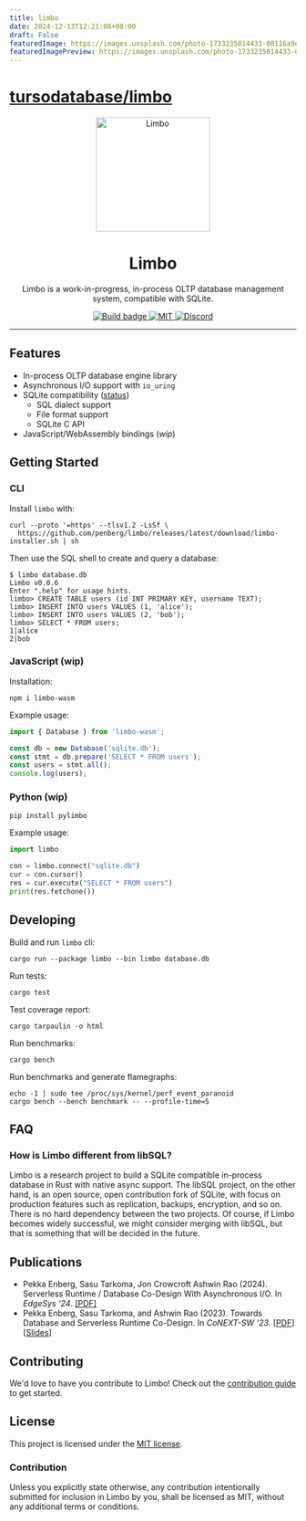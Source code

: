 ```yaml
---
title: limbo
date: 2024-12-13T12:21:08+08:00
draft: False
featuredImage: https://images.unsplash.com/photo-1733235014433-00116a9ec23d?ixid=M3w0NjAwMjJ8MHwxfHJhbmRvbXx8fHx8fHx8fDE3MzQwNjM2NjJ8&ixlib=rb-4.0.3
featuredImagePreview: https://images.unsplash.com/photo-1733235014433-00116a9ec23d?ixid=M3w0NjAwMjJ8MHwxfHJhbmRvbXx8fHx8fHx8fDE3MzQwNjM2NjJ8&ixlib=rb-4.0.3
---
```


# [tursodatabase/limbo](https://github.com/tursodatabase/limbo)

<p align="center">
  <img src="limbo.png" alt="Limbo" width="200"/>
  <h1 align="center">Limbo</h1>
</p>

<p align="center">
  Limbo is a work-in-progress, in-process OLTP database management system, compatible with SQLite.
</p>

<p align="center">
  <a href="https://github.com/penberg/limbo/actions">
    <img src="https://github.com/penberg/limbo/actions/workflows/rust.yml/badge.svg" alt="Build badge">
  </a>
  <a href="https://github.com/penberg/limbo/blob/main/LICENSE.md">
    <img src="https://img.shields.io/badge/license-MIT-blue" alt="MIT" title="MIT License" />
  </a>
  <a href="https://discord.gg/jgjmyYgHwB">
    <img src="https://img.shields.io/discord/1258658826257961020" alt="Discord" title="Discord" />
  </a>
  

</p>

---

## Features

* In-process OLTP database engine library
* Asynchronous I/O support with `io_uring`
* SQLite compatibility ([status](COMPAT.md))
  * SQL dialect support
  * File format support
  * SQLite C API
* JavaScript/WebAssembly bindings (_wip_)

## Getting Started

### CLI

Install `limbo` with:

```shell 
curl --proto '=https' --tlsv1.2 -LsSf \
  https://github.com/penberg/limbo/releases/latest/download/limbo-installer.sh | sh
```

Then use the SQL shell to create and query a database:

```console
$ limbo database.db
Limbo v0.0.6
Enter ".help" for usage hints.
limbo> CREATE TABLE users (id INT PRIMARY KEY, username TEXT);
limbo> INSERT INTO users VALUES (1, 'alice');
limbo> INSERT INTO users VALUES (2, 'bob');
limbo> SELECT * FROM users;
1|alice
2|bob
```

### JavaScript (wip)

Installation:

```console
npm i limbo-wasm
```

Example usage:

```js
import { Database } from 'limbo-wasm';

const db = new Database('sqlite.db');
const stmt = db.prepare('SELECT * FROM users');
const users = stmt.all();
console.log(users);
```

### Python (wip)

```console
pip install pylimbo
```

Example usage:

```python
import limbo

con = limbo.connect("sqlite.db")
cur = con.cursor()
res = cur.execute("SELECT * FROM users")
print(res.fetchone())
```

## Developing

Build and run `limbo` cli: 

```shell 
cargo run --package limbo --bin limbo database.db
```

Run tests:

```console
cargo test
```

Test coverage report:

```
cargo tarpaulin -o html
```

Run benchmarks:

```console
cargo bench
```

Run benchmarks and generate flamegraphs:

```console
echo -1 | sudo tee /proc/sys/kernel/perf_event_paranoid
cargo bench --bench benchmark -- --profile-time=5
```

## FAQ

### How is Limbo different from libSQL?

Limbo is a research project to build a SQLite compatible in-process database in Rust with native async support. The libSQL project, on the other hand, is an open source, open contribution fork of SQLite, with focus on production features such as replication, backups, encryption, and so on. There is no hard dependency between the two projects. Of course, if Limbo becomes widely successful, we might consider merging with libSQL, but that is something that will be decided in the future.

## Publications

* Pekka Enberg, Sasu Tarkoma, Jon Crowcroft Ashwin Rao (2024). Serverless Runtime / Database Co-Design With Asynchronous I/O. In _EdgeSys ‘24_. [[PDF]](https://penberg.org/papers/penberg-edgesys24.pdf)
* Pekka Enberg, Sasu Tarkoma, and Ashwin Rao (2023). Towards Database and Serverless Runtime Co-Design. In _CoNEXT-SW ’23_. [[PDF](https://penberg.org/papers/penberg-conext-sw-23.pdf)] [[Slides](https://penberg.org/papers/penberg-conext-sw-23-slides.pdf)]

## Contributing

We'd love to have you contribute to Limbo! Check out the [contribution guide] to get started.

## License

This project is licensed under the [MIT license].

### Contribution

Unless you explicitly state otherwise, any contribution intentionally submitted
for inclusion in Limbo by you, shall be licensed as MIT, without any additional
terms or conditions.

[contribution guide]: https://github.com/penberg/limbo/blob/main/CONTRIBUTING.md
[MIT license]: https://github.com/penberg/limbo/blob/main/LICENSE.md
